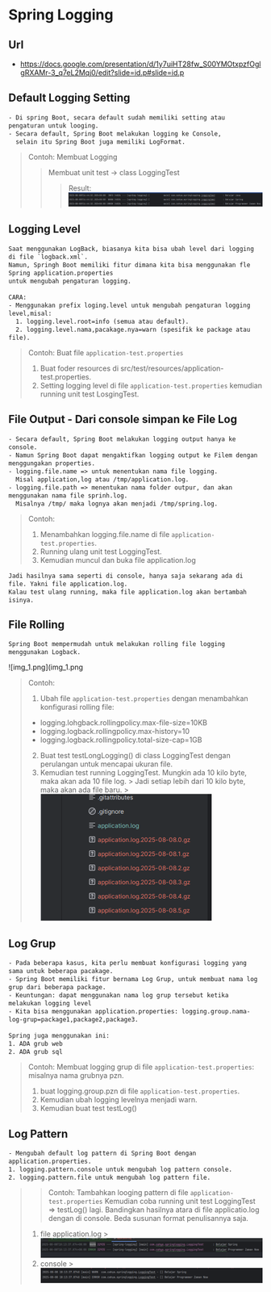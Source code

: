 # Spring Logging

## Url

- https://docs.google.com/presentation/d/1y7uiHT28fw_S00YMOtxpzfOglgRXAMr-3_q7eL2Mqj0/edit?slide=id.p#slide=id.p

## Default Logging Setting

```
- Di spring Boot, secara default sudah memiliki setting atau pengaturan untuk looging.
- Secara default, Spring Boot melakukan logging ke Console, 
  selain itu Spring Boot juga memiliki LogFormat.
```

> Contoh: Membuat Logging
>> Membuat unit test -> class LoggingTest
> >> Result:
> > > ![img.png](img.png)

## Logging Level

```
Saat menggunakan LogBack, biasanya kita bisa ubah level dari logging di file `logback.xml`. 
Namun, Springh Boot memiliki fitur dimana kita bisa menggunakan fle Spring application.properties
untuk mengubah pengaturan logging.

CARA: 
- Menggunakan prefix loging.level untuk mengubah pengaturan logging level,misal:
  1. logging.level.root=info (semua atau default).
  2. logging.level.nama,pacakage.nya=warn (spesifik ke package atau file).
```

> Contoh: Buat file `application-test.properties`
> 1. Buat foder resources di src/test/resources/application-test.properties.
> 2. Setting logging level di file `application-test.properties` kemudian running unit test LosgingTest.

## File Output - Dari console simpan ke File Log

```
- Secara default, Spring Boot melakukan logging output hanya ke console.
- Namun Spring Boot dapat mengaktifkan logging output ke Filem dengan menggungakan properties.
- logging.file.name => untuk menentukan nama file logging.
  Misal application,log atau /tmp/application.log.
- logging.file.path => menentukan nama folder outpur, dan akan menggunakan nama file sprinh.log.
  Misalnya /tmp/ maka lognya akan menjadi /tmp/spring.log.
```

> Contoh:
> 1. Menambahkan logging.file.name di file `application-test.properties`.
> 2. Running ulang unit test LoggingTest.
> 3. Kemudian muncul dan buka file application.log

```
Jadi hasilnya sama seperti di console, hanya saja sekarang ada di file. Yakni file application.log.
Kalau test ulang running, maka file application.log akan bertambah isinya.
```

## File Rolling

```
Spring Boot mempermudah untuk melakukan rolling file logging menggunakan Logback.
```

![img_1.png](img_1.png
> Contoh:
> 1. Ubah file `application-test.properties` dengan menambahkan konfigurasi rolling file:
>
> - logging.lohgback.rollingpolicy.max-file-size=10KB
> - logging.logback.rollingpolicy.max-history=10
> - logging.logback.rollingpolicy.total-size-cap=1GB
> 2. Buat test testLongLogging() di class LoggingTest dengan perulangan untuk mencapai ukuran file.
> 3. Kemudian test running LoggingTest. Mungkin ada 10 kilo byte, maka akan ada 10 file log.
     > Jadi setiap lebih dari 10 kilo byte, maka akan ada file baru.
     > ![img_2.png](img_2.png)

## Log Grup

```
- Pada beberapa kasus, kita perlu membuat konfigurasi logging yang sama untuk beberapa pacakage.
- Spring Boot memiliki fitur bernama Log Grup, untuk membuat nama log grup dari beberapa package.
- Keuntungan: dapat menggunakan nama log grup tersebut ketika melakukan logging level
- Kita bisa menggunakan application.properties: logging.group.nama-log-grup=package1,package2,package3.

Spring juga menggunakan ini:
1. ADA grub web
2. ADA grub sql
```

> Contoh:
> Membuat logging grup di file `application-test.properties`:
> misalnya nama grubnya pzn.
> 1. buat logging.group.pzn di file `application-test.properties`.
> 2. Kemudian ubah logging levelnya menjadi warn.
> 3. Kemudian buat test testLog()

## Log Pattern

```
- Mengubah default log pattern di Spring Boot dengan application.properties.
1. logging.pattern.console untuk mengubah log pattern console.
2. logging.pattern.file untuk mengubah log pattern file.
```

> > Contoh: Tambahkan looging pattern di file `application-test.properties`
> > Kemudian coba running unit test LoggingTest => testLog() lagi.
> > Bandingkan hasilnya atara di file applicatio.log dengan di console. Beda susunan format penulisannya saja.
> 1. file application.log
     > ![img_3.png](img_3.png)
> 2. console
     > ![img_4.png](img_4.png)